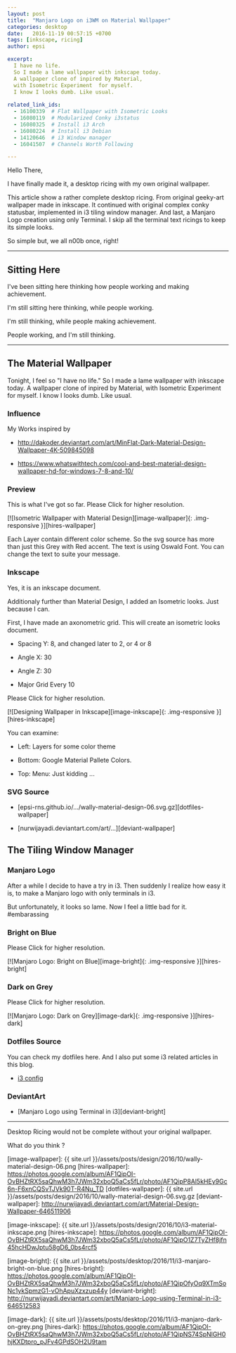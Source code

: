 ```yaml
---
layout: post
title:  "Manjaro Logo on i3WM on Material Wallpaper"
categories: desktop
date:   2016-11-19 00:57:15 +0700
tags: [inkscape, ricing]
author: epsi

excerpt:
  I have no life.
  So I made a lame wallpaper with inkscape today.
  A wallpaper clone of inpired by Material,
  with Isometric Experiment  for myself.
  I know I looks dumb. Like usual.
  
related_link_ids:
  - 16100339  # Flat Wallpaper with Isometric Looks
  - 16080119  # Modularized Conky i3status
  - 16080325  # Install i3 Arch
  - 16080224  # Install i3 Debian
  - 14120646  # i3 Window manager
  - 16041507  # Channels Worth Following

---
```


Hello There,

I have finally made it,
a desktop ricing with my own original wallpaper.

This article show a rather complete desktop ricing.
From original geeky-art wallpaper made in inkscape.
It continued with original complex conky statusbar,
implemented in i3 tiling window manager.
And last, a Manjaro Logo creation using only Terminal.
I skip all the terminal text ricings to keep its simple looks.

So simple but, we all n00b once, right!

-- -- --

## Sitting Here 

I've been sitting here thinking how people working and making achievement.

I'm still sitting here thinking, while people working.

I'm still thinking, while people making achievement.

People working, and I'm still thinking.

-- -- --

## The Material Wallpaper

Tonight, I feel so "I have no life."
So I made a lame wallpaper with inkscape today.
A wallpaper clone of inpired by Material,
with Isometric Experiment for myself.
I know I looks dumb. Like usual.

### Influence

My Works inspired by

* <http://dakoder.deviantart.com/art/MinFlat-Dark-Material-Design-Wallpaper-4K-509845098>

* <https://www.whatswithtech.com/cool-and-best-material-design-wallpaper-hd-for-windows-7-8-and-10/>

### Preview

This is what I've got so far.
Please Click for higher resolution.

[![Isometric Wallpaper with Material Design][image-wallpaper]{: .img-responsive }][hires-wallpaper]

Each Layer contain different color scheme.
So the svg source has more than just this Grey with Red accent.
The text is using Oswald Font.
You can change the text to suite your message.

### Inkscape

Yes, it is an inkscape document.

Additionaly further than Material Design,
I added an Isometric looks. 
Just because I can.

First, I have made an axonometric grid.
This will create an isometric looks document.

* Spacing Y: 8, and changed later to 2, or 4 or 8

* Angle X: 30

* Angle Z: 30

* Major Grid Every 10

Please Click for higher resolution.

[![Designing Wallpaper in Inkscape][image-inkscape]{: .img-responsive }][hires-inkscape]

You can examine:

* Left: Layers for some color theme

* Bottom: Google Material Pallete Colors.

* Top: Menu: Just kidding ...

### SVG Source

* [epsi-rns.github.io/.../wally-material-design-06.svg.gz][dotfiles-wallpaper]

* [nurwijayadi.deviantart.com/art/...][deviant-wallpaper]


## The Tiling Window Manager

### Manjaro Logo

After a while I decide to have a try in i3.
Then suddenly I realize how easy it is,
to make a Manjaro logo with only terminals in i3.

But unfortunately, it looks so lame.
Now I feel a little bad for it. #embarassing

### Bright on Blue

Please Click for higher resolution.

[![Manjaro Logo: Bright on Blue][image-bright]{: .img-responsive }][hires-bright]

### Dark on Grey

Please Click for higher resolution.

[![Manjaro Logo: Dark on Grey][image-dark]{: .img-responsive }][hires-dark]

### Dotfiles Source

You can check my dotfiles here. And I also put some i3 related articles in this blog.

* [i3 config][source-i3]

### DeviantArt

* [Manjaro Logo using Terminal in i3][deviant-bright]

-- -- --

Desktop Ricing would not be complete without your original wallpaper.

What do you think ?


[//]: <> ( -- -- -- links below -- -- -- )

[image-wallpaper]:    {{ site.url }}/assets/posts/design/2016/10/wally-material-design-06.png
[hires-wallpaper]:    https://photos.google.com/album/AF1QipOI-OvBHZtRX5saQhwM3h7JWm32xboQ5aCs5fLr/photo/AF1QipP8Al5kHEy9Gc6n-F6xnCQSvTJVk90T-R4Nu_TD
[dotfiles-wallpaper]: {{ site.url }}/assets/posts/design/2016/10/wally-material-design-06.svg.gz
[deviant-wallpaper]:  http://nurwijayadi.deviantart.com/art/Material-Design-Wallpaper-646511906

[image-inkscape]: {{ site.url }}/assets/posts/design/2016/10/i3-material-inkscape.png
[hires-inkscape]: https://photos.google.com/album/AF1QipOI-OvBHZtRX5saQhwM3h7JWm32xboQ5aCs5fLr/photo/AF1QipO1Z7TyZHf8jfn45hcHDwJptu58gD6_0bs4rcf5

[image-bright]:   {{ site.url }}/assets/posts/desktop/2016/11/i3-manjaro-bright-on-blue.png
[hires-bright]:   https://photos.google.com/album/AF1QipOI-OvBHZtRX5saQhwM3h7JWm32xboQ5aCs5fLr/photo/AF1QipOfyOq9XTmSoNc1ykSpmzG1-vOhApuXzxzup44y
[deviant-bright]: http://nurwijayadi.deviantart.com/art/Manjaro-Logo-using-Terminal-in-i3-646512583

[image-dark]:     {{ site.url }}/assets/posts/desktop/2016/11/i3-manjaro-dark-on-grey.png
[hires-dark]:     https://photos.google.com/album/AF1QipOI-OvBHZtRX5saQhwM3h7JWm32xboQ5aCs5fLr/photo/AF1QipNS74SpNlGH0hjKXDtpro_pJFv4GPdSOH2U9tam

[source-i3]: https://github.com/epsi-rns/dotfiles/tree/master/i3
